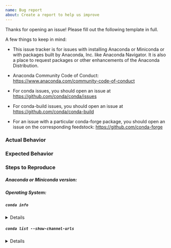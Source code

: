 ```yaml
---
name: Bug report
about: Create a report to help us improve
---
```

Thanks for opening an issue! Please fill out the following template in full.

A few things to keep in mind:

- This issue tracker is for issues with installing Anaconda or Miniconda or
with packages built by Anaconda, Inc. like Anaconda Navigator. It is also a
place to request packages or other enhancements of the Anaconda Distribution.

- Anaconda Community Code of Conduct: https://www.anaconda.com/community-code-of-conduct
- For conda issues, you should open an issue at https://github.com/conda/conda/issues
- For conda-build issues, you should open an issue at https://github.com/conda/conda-build
- For an issue with a particular conda-forge package, you should open an issue
on the corresponding feedstock: https://github.com/conda-forge

### Actual Behavior

<!-- What actually happens? -->



### Expected Behavior

<!-- What do you think should happen? -->



### Steps to Reproduce

<!-- What steps will reproduce the issue? -->



##### Anaconda or Miniconda version:

<!--
This is the version number in the filename of the package you downloaded,
NOT your Python version, Anaconda navigator version or Conda version.
-->

##### Operating System:

##### `conda info`
<!-- Paste the output of 'conda info' between the two sets of backticks (```) below -->

<details>

```
PASTE OUTPUT HERE:

```

</details>

##### `conda list --show-channel-urls`
<!-- Paste the output of 'conda list --show-channel-urls' between the two sets of backticks (```) below -->

<details>

```
PASTE OUTPUT HERE:

```

</details>
